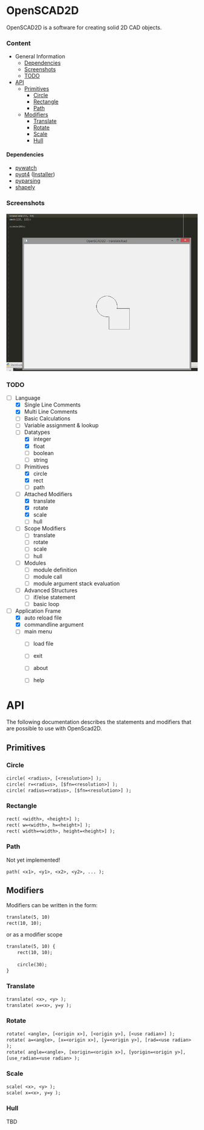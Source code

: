 OpenSCAD2D
==========

OpenSCAD2D is a software for creating solid 2D CAD objects.

### Content

* General Information
    * [Dependencies](#Dependencies)
    * [Screenshots](#Screenshots)
    * [TODO](#TODO)
* [API](#API)
    * [Primitives](#Primitives)
        * [Circle](#Circle)
        * [Rectangle](#Rectangle)
        * [Path](#Path)
    * [Modifiers](#Modifiers)
        * [Translate](#Translate)
        * [Rotate](#Rotate)
        * [Scale](#Scale)
        * [Hull](#Hull)

#### Dependencies

* [pywatch](https://github.com/cmheisel/pywatch)
* [pyqt4](http://www.riverbankcomputing.co.uk/software/pyqt/intro) ([Installer](http://sourceforge.net/projects/pyqt/files/PyQt4/PyQt-4.11.3/PyQt4-4.11.3-gpl-Py2.7-Qt4.8.6-x32.exe))
* [pyparsing](http://pyparsing.wikispaces.com/Download+and+Installation)
* [shapely](https://pypi.python.org/pypi/Shapely#downloads)

### Screenshots

![Image of First Union](https://raw.githubusercontent.com/fablab-ka/OpenSCAD2D/master/docs/first_union.png)

### TODO

* [ ] Language
    * [x] Single Line Comments
    * [x] Multi Line Comments
    * [ ] Basic Calculations
    * [ ] Variable assignment & lookup
    * [ ] Datatypes
        * [x] integer
        * [x] float
        * [ ] boolean
        * [ ] string
    * [ ] Primitives
        * [x] circle
        * [x] rect
        * [ ] path
    * [ ] Attached Modifiers
        * [x] translate
        * [x] rotate
        * [x] scale
        * [ ] hull
    * [ ] Scope Modifiers
        * [ ] translate
        * [ ] rotate
        * [ ] scale
        * [ ] hull
    * [ ] Modules
        * [ ] module definition
        * [ ] module call
        * [ ] module argument stack evaluation
    * [ ] Advanced Structures
        * [ ] if/else statement
        * [ ] basic loop
* [ ] Application Frame
    * [x] auto reload file
    * [x] commandline argument
    * [ ] main menu 
        * [ ] load file 
        * [ ] exit
        * [ ] about
        * [ ] help


API
===

The following documentation describes the statements and modifiers that are possible to use with OpenScad2D.

## Primitives

### Circle

    circle( <radius>, [<resolution>] );
    circle( r=<radius>, [$fn=<resolution>] );
    circle( radius=<radius>, [$fn=<resolution>] );

### Rectangle

    rect( <width>, <height>] );
    rect( w=<width>, h=<height>] );
    rect( width=<width>, height=<height>] );

### Path

Not yet implemented!

    path( <x1>, <y1>, <x2>, <y2>, ... );


## Modifiers

Modifiers can be written in the form:

    translate(5, 10)
    rect(10, 10);

or as a modifier scope

    translate(5, 10) {
        rect(10, 10);
    
        circle(30);
    }

### Translate

    translate( <x>, <y> );
    translate( x=<x>, y=y );

### Rotate

    rotate( <angle>, [<origin x>], [<origin y>], [<use radian>] );
    rotate( a=<angle>, [x=<origin x>], [y=<origin y>], [rad=<use radian> );
    rotate( angle=<angle>, [xorigin=<origin x>], [yorigin=<origin y>], [use_radian=<use radian> );

### Scale

    scale( <x>, <y> );
    scale( x=<x>, y=y );

### Hull

TBD